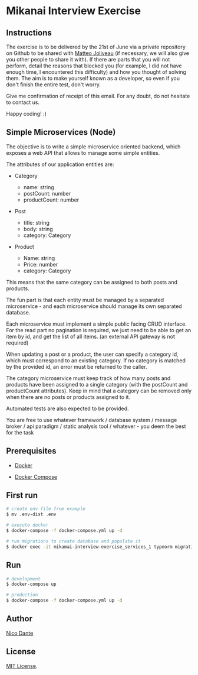 # Mikanai Interview Exercise

## Instructions

The exercise is to be delivered by the 21st of June via a private repository on Github to be shared with [Matteo Joliveau](https://github.com/MatteoJoliveau) (if necessary, we will also give you other people to share it with).
If there are parts that you will not perform, detail the reasons that blocked you (for example, I did not have enough time, I encountered this difficulty) and how you thought of solving them.
The aim is to make yourself known as a developer, so even if you don't finish the entire test, don't worry.

Give me confirmation of receipt of this email.
For any doubt, do not hesitate to contact us.

Happy coding! :)

## Simple Microservices (Node)

The objective is to write a simple microservice oriented backend, which exposes a web API that allows to manage some simple entities.

The attributes of our application entities are:

- Category

  - name: string
  - postCount: number
  - productCount: number

- Post

  - title: string
  - body: string
  - category: Category

- Product

  - Name: string
  - Price: number
  - category: Category

This means that the same category can be assigned to both posts and products.

The fun part is that each entity must be managed by a separated microservice - and each microservice should manage its own separated database.

Each microservice must implement a simple public facing CRUD interface. For the read part no pagination is required, we just need to be able to get an item by id, and get the list of all items.
(an external API gateway is not required)

When updating a post or a product, the user can specify a category id, which must correspond to an existing category. If no category is matched by the provided id, an error must be returned to the caller.

The category microservice must keep track of how many posts and products have been assigned to a single category (with the postCount and productCount attributes). Keep in mind that a category can be removed only when there are no posts or products assigned to it.

Automated tests are also expected to be provided.

You are free to use whatever framework / database system / message broker / api paradigm / static analysis tool / whatever - you deem the best for the task

## Prerequisites

- [Docker](https://docs.docker.com/get-docker/)

- [Docker Compose](https://docs.docker.com/compose/install/#install-compose)

## First run

```bash
# create env file from example
$ mv .env-dist .env

# execute docker
$ docker-compose -f docker-compose.yml up -d

# run migrations to create database and populate it
$ docker exec -it mikamai-interview-exercise_services_1 typeorm migration:run
```

## Run

```bash
# development
$ docker-compose up

# production
$ docker-compose -f docker-compose.yml up -d
```

## Author

[Nico Dante](mailto:info@nicodante.it)

## License

[MIT License](LICENSE).
